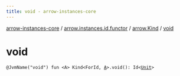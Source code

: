 ```yaml
---
title: void - arrow-instances-core
---
```


[arrow-instances-core](../../index.html) / [arrow.instances.id.functor](../index.html) / [arrow.Kind](index.html) / [void](./void.html)

# void

`@JvmName("void") fun <A> Kind<ForId, `[`A`](void.html#A)`>.void(): Id<`[`Unit`](https://kotlinlang.org/api/latest/jvm/stdlib/kotlin/-unit/index.html)`>`
